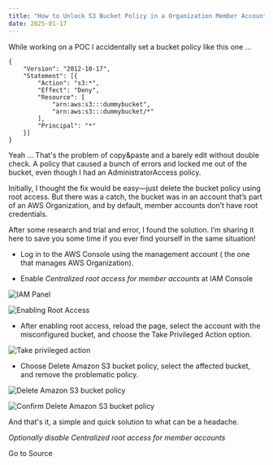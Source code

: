 ```yaml
---
title: "How to Unlock S3 Bucket Policy in a Organization Member Account"
date: 2025-01-17
---
```


While working on a POC I accidentally set a bucket policy like this one ...  

```
{
    "Version": "2012-10-17",
    "Statement": [{
        "Action": "s3:*",
        "Effect": "Deny",
        "Resource": [
            "arn:aws:s3:::dummybucket",
            "arn:aws:s3:::dummybucket/*"
        ],
        "Principal": "*"
    }]
}
```

Yeah ... That's the problem of copy&paste and a barely edit without double check. A policy that caused a bunch of errors and locked me out of the bucket, even though I had an AdministratorAccess policy.

Initially, I thought the fix would be easy—just delete the bucket policy using root access. But there was a catch, the bucket was in an account that’s part of an AWS Organization, and by default, member accounts don’t have root credentials.

After some research and trial and error, I found the solution. I’m sharing it here to save you some time if you ever find yourself in the same situation!

- Log in to the AWS Console using the management account ( the one that manages AWS Organization).
    
- Enable _Centralized root access for member accounts_ at IAM Console
    

![IAM Panel](https://media2.dev.to/dynamic/image/width=800%2Cheight=%2Cfit=scale-down%2Cgravity=auto%2Cformat=auto/https%3A%2F%2Fdev-to-uploads.s3.amazonaws.com%2Fuploads%2Farticles%2Foeyhuj3hd704ha1pyi72.png)

![Enabling Root Access](https://media2.dev.to/dynamic/image/width=800%2Cheight=%2Cfit=scale-down%2Cgravity=auto%2Cformat=auto/https%3A%2F%2Fdev-to-uploads.s3.amazonaws.com%2Fuploads%2Farticles%2Fpkjk69wqz28mrvkp44ns.png)

- After enabling root access, reload the page, select the account with the misconfigured bucket, and choose the Take Privileged Action option.

![Take privileged action](https://media2.dev.to/dynamic/image/width=800%2Cheight=%2Cfit=scale-down%2Cgravity=auto%2Cformat=auto/https%3A%2F%2Fdev-to-uploads.s3.amazonaws.com%2Fuploads%2Farticles%2Fn77uwyd5oqixctwpr29b.png)

- Choose Delete Amazon S3 bucket policy, select the affected bucket, and remove the problematic policy.

![Delete Amazon S3 bucket policy](https://media2.dev.to/dynamic/image/width=800%2Cheight=%2Cfit=scale-down%2Cgravity=auto%2Cformat=auto/https%3A%2F%2Fdev-to-uploads.s3.amazonaws.com%2Fuploads%2Farticles%2Fba21jvqb36fghnjd3kck.png)

![Confirm Delete Amazon S3 bucket policy](https://media2.dev.to/dynamic/image/width=800%2Cheight=%2Cfit=scale-down%2Cgravity=auto%2Cformat=auto/https%3A%2F%2Fdev-to-uploads.s3.amazonaws.com%2Fuploads%2Farticles%2Ff4o8pmlpsdl9of2cyvq4.png)

And that's it, a simple and quick solution to what can be a headache.

_Optionally disable Centralized root access for member accounts_

Go to Source
